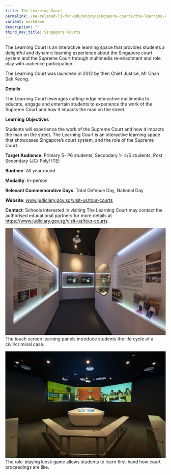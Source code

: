 ```yaml
---
title: The Learning Court
permalink: /ne-related-lj-for-educators/singapore-courts/the-learning-court/
variant: markdown
description: ""
third_nav_title: Singapore Courts
---
```

The Learning Court is an interactive learning space that provides students a delightful and dynamic learning experience about the Singapore court system and the Supreme Court
through multimedia re-enactment and role play with audience participation. 

The Learning Court was launched in 2012 by then Chief Justice, Mr Chan Sek Keong.

**Details**

The Learning Court leverages cutting-edge interactive multimedia to educate, engage and entertain students to experience the work of the Supreme Court and how it impacts the man on the street. 

**Learning Objectives**

Students will experience the work of the Supreme Court and how it impacts the man on the street. The Learning Court is an interactive learning space that showcases Singapore’s court system, and the role of the Supreme Court.

**Target Audience**: Primary 5- P6 students, Secondary 1- 4/5 students, Post Secondary (JC/ Poly/ ITE)

**Runtime**: All year round

**Modality**: In-person

**Relevant Commemorative Days**: Total Defence Day, National Day

**Website**: www.judiciary.gov.sg/visit-us/tour-courts

**Contact**: Schools interested in visiting The Learning Court may contact the authorised educational partners for more details at https://www.judiciary.gov.sg/visit-us/tour-courts.


![](/images/learning_court_1.jpg)The touch screen learning panels introduce students the life cycle of a civil/criminal case.

![](/images/learning_court_2.jpg)The role-playing kiosk game allows students to learn first-hand how court proceedings are like.